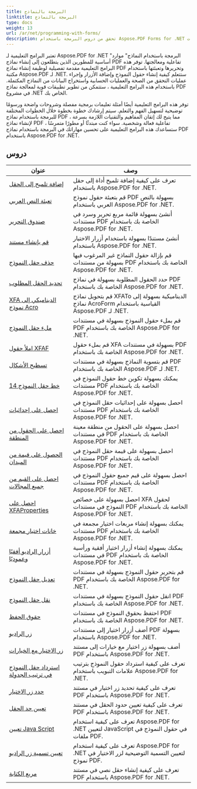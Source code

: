 ```yaml
---
title: البرمجة بالنماذج
linktitle: البرمجة بالنماذج
type: docs
weight: 13
url: /ar/net/programming-with-forms/
description: تحقق من دروس البرمجة باستخدام Aspose.PDF Forms for .NET لإنشاء وإدارة النماذج التفاعلية في ملفات PDF الخاصة بك.
---
```

تعتبر البرامج التعليمية لـ Aspose.PDF for .NET "البرمجة باستخدام النماذج" موارد أساسية للمطورين الذين يتطلعون إلى إنشاء نماذج PDF تفاعلية ومعالجتها. توفر هذه البرامج التعليمية مقدمة تفصيلية لوظيفة إنشاء نماذج PDF وتحريرها وتعبئتها باستخدام مكتبة Aspose.PDF لـ .NET. ستتعلم كيفية إنشاء حقول النموذج وإضافة الأزرار وإجراء عمليات التحقق من الصحة والعمليات الحسابية واستخراج البيانات من النماذج المكتملة. باستخدام هذه البرامج التعليمية ، ستتمكن من تطوير تطبيقات قوية لمعالجة نماذج PDF في مشروع .NET الخاص بك.

توفر هذه البرامج التعليمية أيضًا أمثلة تعليمات برمجية مفصلة وشروحات واضحة ورسومًا توضيحية لتسهيل الفهم والتعلم. سيتم إرشادك خطوة بخطوة خلال الخطوات المختلفة للبرمجة باستخدام نماذج PDF ، مما يتيح لك إتقان المفاهيم والتقنيات اللازمة بسرعة لإنشاء نماذج PDF تفاعلية فعالة وشخصية. سواء كنت مبتدئًا أو مطورًا متمرسًا ، ستساعدك هذه البرامج التعليمية على تحسين مهاراتك في البرمجة باستخدام نماذج PDF باستخدام Aspose.PDF for .NET.

## دروس
| عنوان | وصف |
| --- | --- | 
| [إضافة تلميح إلى الحقل](./add-tooltip-to-field/) | تعرف على كيفية إضافة تلميح أداة إلى حقل باستخدام Aspose.PDF for .NET. |  
| [تعبئة النص العربي](./arabic-text-filling/) | قم بتعبئة حقول نموذج PDF بسهولة بالنص العربي باستخدام Aspose.PDF for .NET. |  
| [صندوق التحرير](./combo-box/) | أنشئ بسهولة قائمة مربع تحرير وسرد في مستندات PDF الخاصة بك باستخدام Aspose.PDF for .NET. |  
| [قم بإنشاء مستند](./create-doc/) | أنشئ مستندًا بسهولة باستخدام أزرار الاختيار باستخدام Aspose.PDF for .NET. |  
| [حذف حقل النموذج](./delete-form-field/) | قم بإزالة حقول النماذج غير المرغوب فيها بسهولة من مستندات PDF الخاصة بك باستخدام Aspose.PDF for .NET. |  
| [تحديد الحقل المطلوب](./determine-required-field/) | حدد الحقول المطلوبة بسهولة في نماذج PDF الخاصة بك باستخدام Aspose.PDF for .NET. |  
| [XFA الديناميكي إلى نموذج Acro](./dynamic-xfa-to-acro-form/) | قم بتحويل نماذج XFATo الديناميكية بسهولة إلى نماذج AcroForm القياسية باستخدام Aspose.PDF لـ .NET. |  
| [ملء حقل النموذج](./fill-form-field/) | قم بملء حقول النموذج بسهولة في مستندات PDF الخاصة بك باستخدام Aspose.PDF for .NET. |  
| [املأ حقول XFAF](./fill-xfafields/) | قم بملء حقول XFA بسهولة في مستندات PDF الخاصة بك باستخدام Aspose.PDF for .NET. |  
| [تسطيح الأشكال](./flatten-forms/) | قم بتسوية النماذج بسهولة في مستندات PDF الخاصة بك باستخدام Aspose.PDF لـ .NET. |  
| [خط حقل النموذج 14](./form-field-font-14/) | يمكنك بسهولة تكوين خط حقول النموذج في مستندات PDF الخاصة بك باستخدام Aspose.PDF for .NET. |  
| [احصل على إحداثيات](./get-coordinates/) | احصل بسهولة على إحداثيات حقل النموذج في مستندات PDF الخاصة بك باستخدام Aspose.PDF for .NET. |  
| [احصل على الحقول من المنطقة](./get-fields-from-region/) | احصل بسهولة على الحقول من منطقة معينة في مستندات PDF الخاصة بك باستخدام Aspose.PDF for .NET. |  
| [الحصول على قيمة من الميدان](./get-value-from-field/) | احصل بسهولة على قيمة حقل النموذج في مستندات PDF الخاصة بك باستخدام Aspose.PDF for .NET. |  
| [احصل على القيم من جميع المجالات](./get-values-from-all-fields/) | احصل بسهولة على قيم جميع حقول النموذج في مستندات PDF الخاصة بك باستخدام Aspose.PDF for .NET. |  
| [احصل على XFAProperties](./get-xfaproperties/) | احصل بسهولة على خصائص XFA لحقول النموذج في مستندات PDF الخاصة بك باستخدام Aspose.PDF for .NET. |  
| [خانات اختيار مجمعة](./grouped-check-boxes/) | يمكنك بسهولة إنشاء مربعات اختيار مجمعة في مستندات PDF الخاصة بك باستخدام Aspose.PDF for .NET. |  
| [أزرار الراديو أفقيًا وعموديًا](./horizontally-and-vertically-radio-buttons/) | يمكنك بسهولة إنشاء أزرار اختيار أفقية ورأسية في مستندات PDF الخاصة بك باستخدام Aspose.PDF for .NET. |  
| [تعديل حقل النموذج](./modify-form-field/) | قم بتحرير حقول النموذج بسهولة في مستندات PDF الخاصة بك باستخدام Aspose.PDF for .NET. |  
| [نقل حقل النموذج](./move-form-field/) | انقل حقول النموذج بسهولة في مستندات PDF الخاصة بك باستخدام Aspose.PDF for .NET. |  
| [حقوق الحفظ](./preserve-rights/) | احتفظ بحقوق النموذج في مستندات PDF الخاصة بك باستخدام Aspose.PDF for .NET. |  
| [زر الراديو](./radio-button/) | أضف أزرار اختيار إلى مستندات PDF بسهولة باستخدام Aspose.PDF for .NET. |  
| [زر الاختيار مع الخيارات](./radio-button-with-options/) | أضف بسهولة زر اختيار مع خيارات إلى مستند PDF باستخدام Aspose.PDF for .NET. |  
| [استرداد حقل النموذج في ترتيب الجدولة](./retrieve-form-field-in-tab-order/) | تعرف على كيفية استرداد حقول النموذج بترتيب علامات التبويب باستخدام Aspose.PDF for .NET. |  
| [حدد زر الاختيار](./select-radio-button/) | تعرف على كيفية تحديد زر اختيار في مستند PDF باستخدام Aspose.PDF for .NET. |  
| [تعيين حد الحقل](./set-field-limit/) | تعرف على كيفية تعيين حدود الحقل في مستند PDF باستخدام Aspose.PDF for .NET. |  
| [تعيين Java Script](./set-java-script/) | تعرف على كيفية استخدام Aspose.PDF for .NET لتعيين JavaScript في حقول النموذج في ملفات PDF. |  
| [تعيين تسمية زر الراديو](./set-radio-button-caption/) | تعرف على كيفية استخدام Aspose.PDF for .NET لتعيين التسمية التوضيحية لزر الاختيار في نموذج PDF. |  
| [مربع الكتابة](./text-box/) | تعرف على كيفية إنشاء حقل نصي في مستند PDF باستخدام Aspose.PDF for .NET. |  